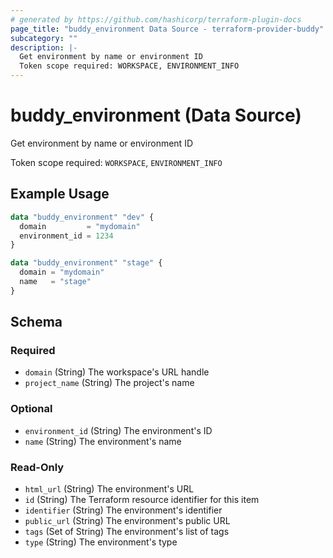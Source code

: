 ```yaml
---
# generated by https://github.com/hashicorp/terraform-plugin-docs
page_title: "buddy_environment Data Source - terraform-provider-buddy"
subcategory: ""
description: |-
  Get environment by name or environment ID
  Token scope required: WORKSPACE, ENVIRONMENT_INFO
---
```


# buddy_environment (Data Source)

Get environment by name or environment ID

Token scope required: `WORKSPACE`, `ENVIRONMENT_INFO`

## Example Usage

```terraform
data "buddy_environment" "dev" {
  domain         = "mydomain"
  environment_id = 1234
}

data "buddy_environment" "stage" {
  domain = "mydomain"
  name   = "stage"
}
```

<!-- schema generated by tfplugindocs -->
## Schema

### Required

- `domain` (String) The workspace's URL handle
- `project_name` (String) The project's name

### Optional

- `environment_id` (String) The environment's ID
- `name` (String) The environment's name

### Read-Only

- `html_url` (String) The environment's URL
- `id` (String) The Terraform resource identifier for this item
- `identifier` (String) The environment's identifier
- `public_url` (String) The environment's public URL
- `tags` (Set of String) The environment's list of tags
- `type` (String) The environment's type
